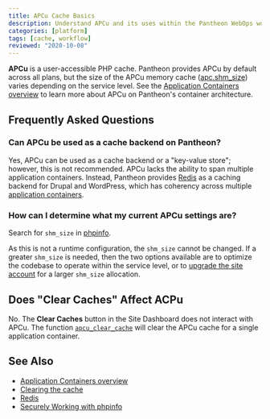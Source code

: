 ```yaml
---
title: APCu Cache Basics
description: Understand APCu and its uses within the Pantheon WebOps workflow.
categories: [platform]
tags: [cache, workflow]
reviewed: "2020-10-08"
---
```


**APCu** is a user-accessible PHP cache. Pantheon provides APCu by default across all plans, but the size of the APCu memory cache ([apc.shm_size](https://www.php.net/manual/en/apcu.configuration.php#ini.apcu.shm-size)) varies depending on the service level. See the [Application Containers overview](/application-containers) to learn more about APCu on Pantheon's container architecture.

## Frequently Asked Questions

### Can APCu be used as a cache backend on Pantheon?

Yes, APCu can be used as a cache backend or a "key-value store"; however, this is not recommended. APCu lacks the ability to span multiple application containers. Instead, Pantheon provides [Redis](/redis) as a caching backend for Drupal and WordPress, which has coherency across multiple [application containers](/application-containers).

### How can I determine what my current APCu settings are?

Search for `shm_size` in [phpinfo](/phpinfo).

As this is not a runtime configuration, the `shm_size` cannot be changed. If a greater `shm_size` is needed, then the two options available are to optimize the codebase to operate within the service level, or to [upgrade the site account](https://www.pantheon.io/plans/pricing?docs "Pantheon Pricing") for a larger `shm_size` allocation.

## Does "Clear Caches" Affect ACPu

No. The **Clear Caches** button in the Site Dashboard does not interact with APCu. The function [`apcu_clear_cache`](https://www.php.net/manual/en/function.apcu-clear-cache.php) will clear the APCu cache for a single application container.

## See Also

- [Application Containers overview](/application-containers)
- [Clearing the cache](/clear-caches)
- [Redis](/redis)
- [Securely Working with phpinfo](/phpinfo)
